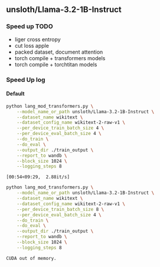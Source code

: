 ## unsloth/Llama-3.2-1B-Instruct
### Speed up TODO
- liger cross entropy
- cut loss apple
- packed dataset, document attention
- torch compile + transformers models
- torch compile + torchtitan models

### Speed Up log

#### Default
```bash
python lang_mod_transformers.py \
    --model_name_or_path unsloth/Llama-3.2-1B-Instruct \
    --dataset_name wikitext \
    --dataset_config_name wikitext-2-raw-v1 \
    --per_device_train_batch_size 4 \
    --per_device_eval_batch_size 4 \
    --do_train \
    --do_eval \
    --output_dir ./train_output \
    --report_to wandb \
    --block_size 1024 \
    --logging_steps 8
```
```console
[00:54<09:29,  2.88it/s]
```

```bash
python lang_mod_transformers.py \
    --model_name_or_path unsloth/Llama-3.2-1B-Instruct \
    --dataset_name wikitext \
    --dataset_config_name wikitext-2-raw-v1 \
    --per_device_train_batch_size 8 \
    --per_device_eval_batch_size 4 \
    --do_train \
    --do_eval \
    --output_dir ./train_output \
    --report_to wandb \
    --block_size 1024 \
    --logging_steps 8
```
```console
CUDA out of memory.
```
